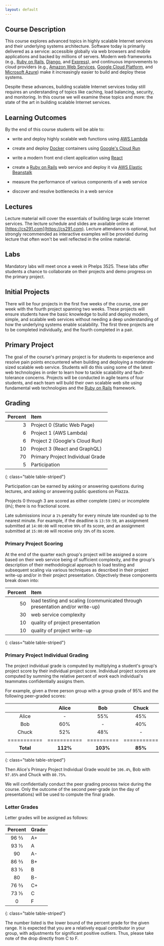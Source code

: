 ```yaml
---
layout: default
---
```


## Course Description

This course explores advanced topics in highly scalable Internet services and
their underlying systems architecture. Software today is primarily delivered as
a service: accessible globally via web browsers and mobile applications and
backed by millions of servers. Modern web frameworks (e.g., [Ruby on
Rails](http://rubyonrails.org/), [Django](https://www.djangoproject.com), and
[Express](https://expressjs.com)), and continuous improvements to cloud
providers (e.g., [Amazon Web Services](https://aws.amazon.com), [Google Cloud
Platform](https://cloud.google.com), and [Microsoft
Azure](https://azure.microsoft.com/en-us/)) make it increasingly easier to
build and deploy these systems.

Despite these advances, building scalable Internet services today still requires
an understanding of topics like caching, load balancing, security, and
monitoring. In this course we will examine these topics and more: the state of
the art in building scalable Internet services.


## Learning Outcomes

By the end of this course students will be able to:

* write and deploy highly scalable web functions using [AWS
  Lambda](https://aws.amazon.com/lambda/)

* create and deploy [Docker](https://www.docker.com/get-started) containers
  using [Google's Cloud Run](https://cloud.google.com/run/)

* write a modern front end client application using [React](https://reactjs.org)

* create a [Ruby on Rails](http://rubyonrails.org/) web service and deploy it
  via [AWS Elastic Beanstalk](https://aws.amazon.com/elasticbeanstalk/)

* measure the performance of various components of a web service

* discover and resolve bottlenecks in a web service


## Lectures

Lecture material will cover the essentials of building large scale Internet
services. The lecture schedule and slides are available online at
[https://cs291.com](https://cs291.com). Lecture attendance is optional, but
strongly recommended as interactive examples will be provided during lecture
that often won't be well reflected in the online material.

## Labs

Mandatory labs will meet once a week in Phelps 3525. These labs offer students
a chance to collaborate on their projects and demo progress on the primary
project.

## Initial Projects

There will be four projects in the first five weeks of the course, one per week
with the fourth project spanning two weeks. These projects will ensure students
have the basic knowledge to build and deploy modern, simple, and scalable web
services without needing a deep understanding of how the underlying systems
enable scalability. The first three projects are to be completed individually,
and the fourth completed in a pair.

## Primary Project

The goal of the course's primary project is for students to experience and
resolve pain points encountered when building and deploying a moderate-sized
scalable web service. Students will do this using some of the latest web
technologies in order to learn how to tackle scalability and fault-tolerance
concerns. Projects will be conducted in agile teams of four students, and each
team will build their own scalable web site using fundamental web technologies
and the [Ruby on Rails](http://rubyonrails.org/) framework.


## Grading

| Percent | Item |
|--:|:--|
| 3 | Project 0 (Static Web Page) |
| 6 | Project 1 (AWS Lambda) |
| 6 | Project 2 (Google's Cloud Run) |
| 10 | Project 3 (React and GraphQL) |
| 70 | Primary Project Individual Grade |
| 5 | Participation |
{: class="table table-striped"}

Participation can be earned by asking or answering questions during lectures,
and asking or answering public questions on Piazza.

Projects 0 through 3 are scored as either complete (`100%`) or incomplete (`0%`);
there is no fractional score.

Late submissions incur a `1%` penalty for every minute late rounded up to the
nearest minute. For example, if the deadline is `13:59:59`, an assignment
submitted at `14:00:00` will receive `99%` of its score, and an assignment
submitted at `15:00:00` will receive only `39%` of its score.

### Primary Project Scoring

At the end of the quarter each group's project will be assigned a score based
on their web service being of sufficient complexity, and the group's
description of their methodological approach to load testing and subsequent
scaling via various techniques as described in their project write-up and/or in
their project presentation. Objectively these components break down into:

| Percent | Item |
|--:|:--|
| 50 | load testing and scaling (communicated through presentation and/or write-up) |
| 30 | web service complexity |
| 10 | quality of project presentation |
| 10 | quality of project write-up |
{: class="table table-striped"}

### Primary Project Individual Grading

The project individual grade is computed by multiplying a student's group's
project score by their individual project score. Individual project scores are
computed by summing the relative percent of _work_ each individual's teammates
confidentially assigns them.

For example, given a three person group with a group grade of 95% and the
following peer-graded scores:

|           | Alice     | Bob      | Chuck     |
|:---------:|:---------:|:--------:|:---------:|
| Alice     | -         | 55%      | 45%       |
| Bob       | 60%       | -        | 40%       |
| Chuck     | 52%       | 48%      | -         |
|===========|===========|==========|===========|
| __Total__ | __112%__  | __103%__ | __85%__   |
{: class="table table-striped"}

Then Alice's Primary Project Individual Grade would be `106.4%`, Bob with
`97.85%` and Chuck with `80.75%`.

We will confidentially conduct the peer grading process twice during the
course. Only the outcome of the second peer-grade (on the day of presentations)
will be used to compute the final grade.

### Letter Grades

Letter grades will be assigned as follows:

| Percent | Grade |
|:-------:|:------|
|   96 ⅔  |   A+  |
|   93 ⅓  |   A   |
|   90    |   A-  |
|   86 ⅔  |   B+  |
|   83 ⅓  |   B   |
|   80    |   B-  |
|   76 ⅔  |   C+  |
|   73 ⅓  |   C   |
|    0    |   F   |
{: class="table table-striped"}

The number listed is the lower bound of the percent grade for the given
range. It is expected that you are a relatively equal contributor in your
group, with adjustments for significant positive outliers. Thus, please take
note of the drop directly from C to F.
